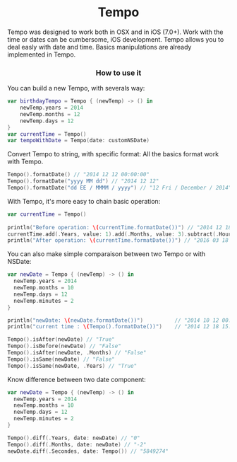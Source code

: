 <h1 align="center"> Tempo </h1>

Tempo was designed to work both in OSX and in iOS (7.0+).
Work with the time or dates can be cumbersome, iOS development. Tempo allows you to deal easly with date and time.
Basics manipulations are already implemented in Tempo.

<h3 align="center"> How to use it </h3>

You can build a new Tempo, with severals way:

```Swift
var birthdayTempo = Tempo { (newTemp) -> () in
    newTemp.years = 2014
    newTemp.months = 12
    newTemp.days = 12
}
var currentTime = Tempo()
var tempoWithDate = Tempo(date: customNSDate)
```

Convert Tempo to string, with specific format:
All the basics format work with Tempo.

```Swift
Tempo().formatDate() // "2014 12 12 00:00:00"
Tempo().formatDate("yyyy MM dd") // "2014 12 12"
Tempo().formatDate("dd EE / MMMM / yyyy") // "12 Fri / December / 2014"
```

With Tempo, it's more easy to chain basic operation:

```Swift
var currentTime = Tempo()
        
println("Before operation: \(currentTime.formatDate())") // "2014 12 18 15:28:12"
currentTime.add(.Years, value: 1).add(.Months, value: 3).subtract(.Hours, value: 3).subtract(.Minutes, value: 80)
println("After operation: \(currentTime.formatDate())") // "2016 03 18 11:08:12"
```

You can also make simple comparaison between two Tempo or with NSDate:

```Swift
var newDate = Tempo { (newTemp) -> () in
  newTemp.years = 2014
  newTemp.months = 10
  newTemp.days = 12
  newTemp.minutes = 2
}

println("newDate: \(newDate.formatDate())")          // "2014 10 12 00:02:00"
println("current time : \(Tempo().formatDate())")    // "2014 12 18 15:40:11"

Tempo().isAfter(newDate) // "True"
Tempo().isBefore(newDate) // "False"
Tempo().isAfter(newDate, .Months) // "False"
Tempo().isSame(newDate) // "False"
Tempo().isSame(newDate, .Years) // "True"
```

Know difference between two date component:

```Swift
var newDate = Tempo { (newTemp) -> () in
  newTemp.years = 2014
  newTemp.months = 10
  newTemp.days = 12
  newTemp.minutes = 2
}

Tempo().diff(.Years, date: newDate) // "0"
Tempo().diff(.Months, date: newDate) // "-2"
newDate.diff(.Secondes, date: Tempo()) // "5849274"
```
